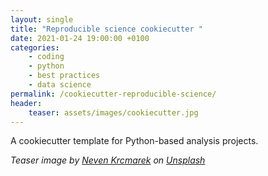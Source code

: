 ```yaml
---
layout: single
title: "Reproducible science cookiecutter "
date: 2021-01-24 19:00:00 +0100
categories: 
    - coding
    - python
    - best practices
    - data science
permalink: /cookiecutter-reproducible-science/
header:
    teaser: assets/images/cookiecutter.jpg
---
```


A cookiecutter template for Python-based analysis projects.

*<span>Teaser image by <a href="https://unsplash.com/@nevenkrcmarek?utm_source=unsplash&amp;utm_medium=referral&amp;utm_content=creditCopyText">Neven Krcmarek</a> on <a href="https://unsplash.com/s/photos/cookie-cutter?utm_source=unsplash&amp;utm_medium=referral&amp;utm_content=creditCopyText">Unsplash</a></span>*